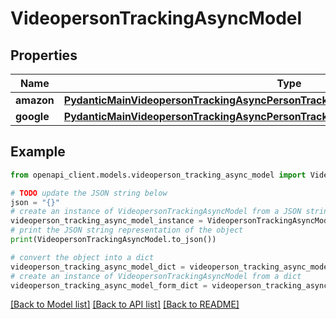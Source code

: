 # VideopersonTrackingAsyncModel


## Properties

Name | Type | Description | Notes
------------ | ------------- | ------------- | -------------
**amazon** | [**PydanticMainVideopersonTrackingAsyncPersonTrackingAsyncDataClass94559370339808**](PydanticMainVideopersonTrackingAsyncPersonTrackingAsyncDataClass94559370339808.md) |  | [optional] 
**google** | [**PydanticMainVideopersonTrackingAsyncPersonTrackingAsyncDataClass94559370465088**](PydanticMainVideopersonTrackingAsyncPersonTrackingAsyncDataClass94559370465088.md) |  | [optional] 

## Example

```python
from openapi_client.models.videoperson_tracking_async_model import VideopersonTrackingAsyncModel

# TODO update the JSON string below
json = "{}"
# create an instance of VideopersonTrackingAsyncModel from a JSON string
videoperson_tracking_async_model_instance = VideopersonTrackingAsyncModel.from_json(json)
# print the JSON string representation of the object
print(VideopersonTrackingAsyncModel.to_json())

# convert the object into a dict
videoperson_tracking_async_model_dict = videoperson_tracking_async_model_instance.to_dict()
# create an instance of VideopersonTrackingAsyncModel from a dict
videoperson_tracking_async_model_form_dict = videoperson_tracking_async_model.from_dict(videoperson_tracking_async_model_dict)
```
[[Back to Model list]](../README.md#documentation-for-models) [[Back to API list]](../README.md#documentation-for-api-endpoints) [[Back to README]](../README.md)


